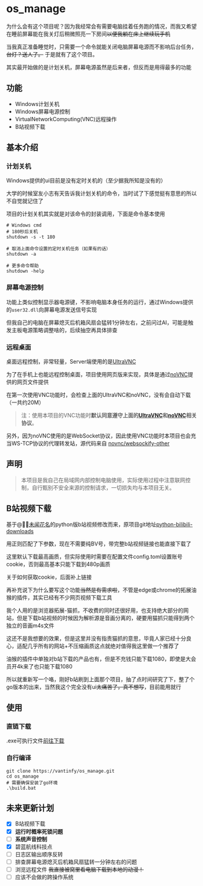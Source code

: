 # os_manage

为什么会有这个项目呢？因为我经常会有需要电脑挂着任务跑的情况，而我又希望在睡前屏幕能在我关灯后稍微照亮一下房间~~以便我躺在床上继续玩手机~~

当我真正准备睡觉时，只需要一个命令就能关闭电脑屏幕电源而不影响后台任务，~~台灯？送人了。~~ 于是就有了这个项目。

其实最开始做的是计划关机，屏幕电源虽然是后来者，但反而是用得最多的功能

## 功能

+ Windows计划关机
+ Windows屏幕电源控制
+ VirtualNetworkComputing(VNC)远程操作
+ B站视频下载

## 基本介绍

### 计划关机

Windows提供的ui目前是没有定时关机的（至少据我所知是没有的）

大学的时候室友小志有天告诉我计划关机的命令，当时试了下感觉挺有意思的所以不自觉就记住了

项目的计划关机其实就是对该命令的封装调用，下面是命令基本使用

```shell
# Windows cmd
# 180秒后关机
shutdown -s -t 180

# 取消上面命令设置的定时关机任务（如果有的话）
shutdown -a

# 更多命令帮助
shutdown -help
```

### 屏幕电源控制

功能上类似控制显示器电源键，不影响电脑本身任务的运行，通过Windows提供的`user32.dll`向屏幕电源发送信号实现

但我自己的电脑在屏幕熄灭后机箱风扇会猛转1分钟左右，之前问过AI，可能是触发主板电源策略调整啥的，后续抽空再具体排查

### 远程桌面

桌面远程控制，非常轻量，Server端使用的是[UltraVNC](https://github.com/ultravnc/UltraVNC)

为了在手机上也能远程控制桌面，项目使用网页版来实现，具体是通过[noVNC](https://github.com/novnc/noVNC)提供的网页文件提供

在第一次使用VNC功能时，会检查上面的UltraVNC和noVNC，没有会自动下载（一共约20M）

> 注：使用本项目的VNC功能时**默认同意遵守上面的[UltraVNC](https://github.com/ultravnc/UltraVNC)和[noVNC](https://github.com/novnc/noVNC)相关协议**。

另外，因为noVNC使用的是WebSocket协议，因此使用VNC功能时本项目也会充当WS-TCP协议的代理转发站，源代码来自
[novnc/websockify-other](https://github.com/novnc/websockify-other/blob/master/golang/websockify.go)

## 声明

> 本项目是我自己在局域网内部控制电脑使用，实际使用过程中注意联网控制，自行甄别不安全来源的控制请求，一切损失均与本项目无关。

## B站视频下载

基于@[゚゚未闻花名](https://space.bilibili.com/630468506)的python版b站视频修改而来，原项目git地址[python-bilibili-downloads](https://github.com/T-Tedebug/python-bilibili-downloads)

用正则匹配了下参数，现在不需要纯BV号，带完整b站视频链接也能直接下载了

这里默认下载最高画质，但实际使用时需要在配置文件config.toml设置账号cookie，否则最高基本只能下载到480p画质

关于如何获取cookie，后面补上链接

再补充说下为什么要写这个功能~~当然是有需求啦~~，不管是edge或chrome的拓展油猴的插件，其实已经有不少网页视频下载工具

我个人用的是浏览器拓展-猫抓，不收费的同时还很好用，也支持绝大部分的网站，但是下载b站视频的时候因为解析源是音画分离的，硬要用猫抓只能得到两个独立的音画m4s文件

这还不是我想要的效果，但是这里并没有指责猫抓的意思，毕竟人家已经十分良心，适配几乎所有的网站+不压缩画质这点就绝对值得我这里做一个推荐了

油猴的插件中单独对b站下载的产品也有，但是不充钱只能下载1080，即使是大会员开4k来了也只能下载1080

所以就重新写一个咯，刚好b站刷到上面那个项目，抽了点时间研究了下，整了个go版本的出来，当然我这个完全没有ui~~太痛苦了，真不想写~~，目前能用就行

## 使用

### 直链下载

.exe可执行文件[前往下载](https://github.com/vantinfy/os_manage/releases)

### 自行编译

``` shell
git clone https://vantinfy/os_manage.git
cd os_manage
# 需要确保安装了go环境
.\build.bat
```

## 未来更新计划

- [x] B站视频下载
- [x] **运行时概率死锁问题**
- [ ] **系统声音控制**
- [x] 碧蓝航线科技点
- [ ] 日志区输出顺序反转
- [ ] 排查屏幕电源熄灭后机箱风扇猛转一分钟左右的问题
- [ ] 浏览远程文件 ~~我直接被窝里看电脑下载到本地的动漫！~~
- [ ] 应该不会做的跨操作系统
